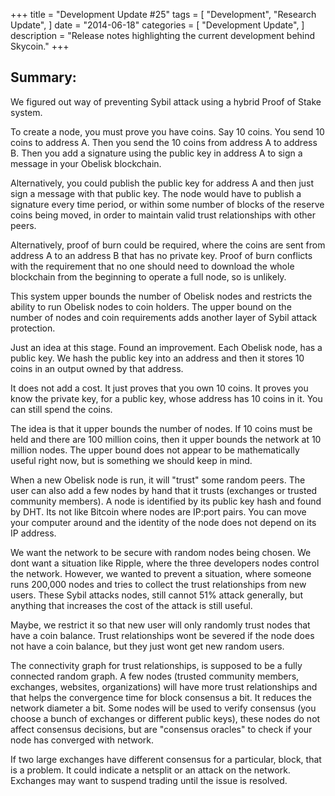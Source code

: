+++
title = "Development Update #25"
tags = [
    "Development",
    "Research Update",
]
date = "2014-06-18"
categories = [
    "Development Update",
]
description = "Release notes highlighting the current development behind Skycoin."
+++

## Summary:
We figured out way of preventing Sybil attack using a hybrid Proof of Stake system.

To create a node, you must prove you have coins. Say 10 coins. You send 10 coins to address A. Then you send the 10 coins from address A to address B. Then you add a signature using the public key in address A to sign a message in your Obelisk blockchain.

Alternatively, you could publish the public key for address A and then just sign a message with that public key. The node would have to publish a signature every time period, or within some number of blocks of the reserve coins being moved, in order to maintain valid trust relationships with other peers.

Alternatively, proof of burn could be required, where the coins are sent from address A to an address B that has no private key. Proof of burn conflicts with the requirement that no one should need to download the whole blockchain from the beginning to operate a full node, so is unlikely.

This system upper bounds the number of Obelisk nodes and restricts the ability to run Obelisk nodes to coin holders.  The upper bound on the number of nodes and coin requirements adds another layer of Sybil attack protection.

Just an idea at this stage. Found an improvement. Each Obelisk node, has a public key. We hash the public key into an address and then it stores 10 coins in an output owned by that address.

It does not add a cost. It just proves that you own 10 coins. It proves you know the private key, for a public key, whose address has 10 coins in it. You can still spend the coins.

The idea is that it upper bounds the number of nodes. If 10 coins must be held and there are 100 million coins, then it upper bounds the network at 10 million nodes. The upper bound does not appear to be mathematically useful right now, but is something we should keep in mind.

When a new Obelisk node is run, it will "trust" some random peers. The user can also add a few nodes by hand that it trusts (exchanges or trusted community members). A node is identified by its public key hash and found by DHT. Its not like Bitcoin where nodes are IP:port pairs. You can move your computer around and the identity of the node does not depend on its IP address.

We want the network to be secure with random nodes being chosen. We dont want a situation like Ripple, where the three developers nodes control the network. However, we wanted to prevent a situation, where someone runs 200,000 nodes and tries to collect the trust relationships from new users. These Sybil attacks nodes, still cannot 51% attack generally, but anything that increases the cost of the attack is still useful.

Maybe, we restrict it so that new user will only randomly trust nodes that have a coin balance. Trust relationships wont be severed if the node does not have a coin balance, but they just wont get new random users.

The connectivity graph for trust relationships, is supposed to be a fully connected random graph. A few nodes (trusted community members, exchanges, websites, organizations) will have more trust relationships and that helps the convergence time for block consensus a bit. It reduces the network diameter a bit.  Some nodes will be used to verify consensus (you choose a bunch of exchanges or different public keys), these nodes do not affect consensus decisions, but are "consensus oracles" to check if your node has converged with network.

If two large exchanges have different consensus for a particular, block, that is a problem. It could indicate a netsplit or an attack on the network. Exchanges may want to suspend trading until the issue is resolved.
